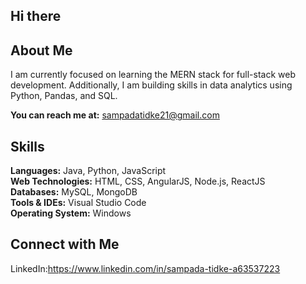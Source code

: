 ## Hi there

## About Me
I am currently focused on learning the MERN stack for full-stack web development. 
Additionally, I am building skills in data analytics using Python, Pandas, and SQL.  

**You can reach me at:** sampadatidke21@gmail.com

## Skills
**Languages:** Java, Python, JavaScript  
**Web Technologies:** HTML, CSS, AngularJS, Node.js, ReactJS  
**Databases:** MySQL, MongoDB  
**Tools & IDEs:** Visual Studio Code  
**Operating System:** Windows

## Connect with Me
LinkedIn:https://www.linkedin.com/in/sampada-tidke-a63537223
